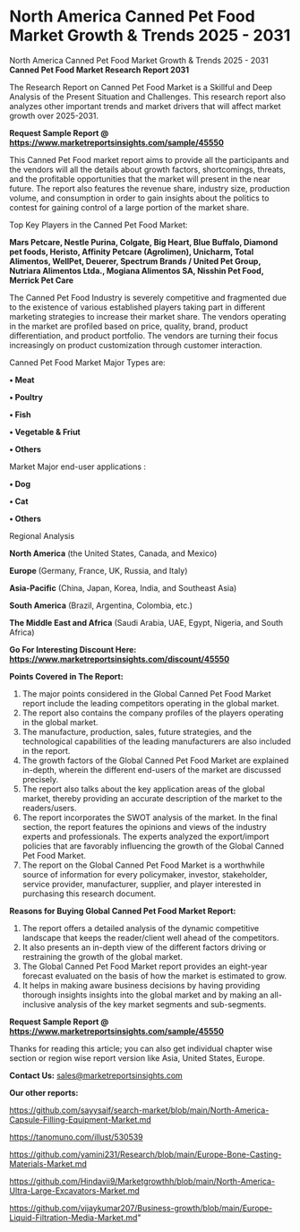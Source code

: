 # North America Canned Pet Food Market Growth & Trends 2025 - 2031
 North America Canned Pet Food Market Growth & Trends 2025 - 2031
<strong>Canned Pet Food Market Research Report 2031</strong>

The Research Report on Canned Pet Food Market is a Skillful and Deep Analysis of the Present Situation and Challenges. This research report also analyzes other important trends and market drivers that will affect market growth over 2025-2031.

<strong>Request Sample Report @ <a href=https://www.marketreportsinsights.com/sample/45550>https://www.marketreportsinsights.com/sample/45550</a></strong>

This Canned Pet Food market report aims to provide all the participants and the vendors will all the details about growth factors, shortcomings, threats, and the profitable opportunities that the market will present in the near future. The report also features the revenue share, industry size, production volume, and consumption in order to gain insights about the politics to contest for gaining control of a large portion of the market share.

Top Key Players in the Canned Pet Food Market:

<strong>Mars Petcare, Nestle Purina, Colgate, Big Heart, Blue Buffalo, Diamond pet foods, Heristo, Affinity Petcare (Agrolimen), Unicharm, Total Alimentos, WellPet, Deuerer, Spectrum Brands / United Pet Group, Nutriara Alimentos Ltda., Mogiana Alimentos SA, Nisshin Pet Food, Merrick Pet Care</strong>

The Canned Pet Food Industry is severely competitive and fragmented due to the existence of various established players taking part in different marketing strategies to increase their market share. The vendors operating in the market are profiled based on price, quality, brand, product differentiation, and product portfolio. The vendors are turning their focus increasingly on product customization through customer interaction.

Canned Pet Food Market Major Types are:

<strong>•  Meat

•  Poultry

•  Fish

•  Vegetable & Friut

•  Others</strong>

Market Major end-user applications :

<strong>•  Dog

•  Cat

•  Others</strong>

Regional Analysis

</u><strong><b>North America</b></strong> (the United States, Canada, and Mexico)

<strong><b>Europe </b></strong>(Germany, France, UK, Russia, and Italy)

<strong><b>Asia-Pacific</b></strong> (China, Japan, Korea, India, and Southeast Asia)

<strong><b>South America</b></strong> (Brazil, Argentina, Colombia, etc.)

<strong><b>The Middle East and Africa</b></strong> (Saudi Arabia, UAE, Egypt, Nigeria, and South Africa)

<strong>Go For Interesting Discount Here: <a href=https://www.marketreportsinsights.com/discount/45550>https://www.marketreportsinsights.com/discount/45550</a></strong>

<strong>Points Covered in The Report:</strong>
<ol>
  <li>The major points considered in the Global Canned Pet Food Market report include the leading competitors operating in the global market.</li>
  <li>The report also contains the company profiles of the players operating in the global market.</li>
  <li>The manufacture, production, sales, future strategies, and the technological capabilities of the leading manufacturers are also included in the report.</li>
  <li>The growth factors of the Global Canned Pet Food Market are explained in-depth, wherein the different end-users of the market are discussed precisely.</li>
  <li>The report also talks about the key application areas of the global market, thereby providing an accurate description of the market to the readers/users.</li>
  <li>The report incorporates the SWOT analysis of the market. In the final section, the report features the opinions and views of the industry experts and professionals. The experts analyzed the export/import policies that are favorably influencing the growth of the Global Canned Pet Food Market.</li>
  <li>The report on the Global Canned Pet Food Market is a worthwhile source of information for every policymaker, investor, stakeholder, service provider, manufacturer, supplier, and player interested in purchasing this research document.</li>
</ol>
<strong>Reasons for Buying Global Canned Pet Food Market Report:</strong>

<ol>
  <li>The report offers a detailed analysis of the dynamic competitive landscape that keeps the reader/client well ahead of the competitors.</li>
  <li>It also presents an in-depth view of the different factors driving or restraining the growth of the global market.</li>
  <li>The Global Canned Pet Food Market report provides an eight-year forecast evaluated on the basis of how the market is estimated to grow.</li>
  <li>It helps in making aware business decisions by having providing thorough insights insights into the global market and by making an all-inclusive analysis of the key market segments and sub-segments.</li>
</ol>
<strong>Request Sample Report @ <a href=https://www.marketreportsinsights.com/sample/45550>https://www.marketreportsinsights.com/sample/45550</a></strong>


Thanks for reading this article; you can also get individual chapter wise section or region wise report version like Asia, United States, Europe.

<strong>Contact Us:</strong>
sales@marketreportsinsights.com

<strong>Our other reports:</strong>

<a href=https://github.com/sayysaif/search-market/blob/main/North-America-Capsule-Filling-Equipment-Market.md>https://github.com/sayysaif/search-market/blob/main/North-America-Capsule-Filling-Equipment-Market.md</a>

<a href=https://tanomuno.com/illust/530539>https://tanomuno.com/illust/530539</a>

<a href=https://github.com/yamini231/Research/blob/main/Europe-Bone-Casting-Materials-Market.md>https://github.com/yamini231/Research/blob/main/Europe-Bone-Casting-Materials-Market.md</a>

<a href=https://github.com/Hindavii9/Marketgrowthh/blob/main/North-America-Ultra-Large-Excavators-Market.md>https://github.com/Hindavii9/Marketgrowthh/blob/main/North-America-Ultra-Large-Excavators-Market.md</a>

<a href=https://github.com/vijaykumar207/Business-growth/blob/main/Europe-Liquid-Filtration-Media-Market.md>https://github.com/vijaykumar207/Business-growth/blob/main/Europe-Liquid-Filtration-Media-Market.md</a>"
